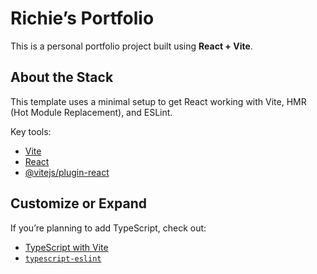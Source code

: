 # Richie’s Portfolio

This is a personal portfolio project built using **React + Vite**.

## About the Stack

This template uses a minimal setup to get React working with Vite, HMR (Hot Module Replacement), and ESLint.

Key tools:
- [Vite](https://vitejs.dev/)
- [React](https://reactjs.org/)
- [@vitejs/plugin-react](https://github.com/vitejs/vite-plugin-react)

## Customize or Expand

If you’re planning to add TypeScript, check out:
- [TypeScript with Vite](https://github.com/vitejs/vite/tree/main/packages/create-vite/template-react-ts)
- [`typescript-eslint`](https://typescript-eslint.io/)
